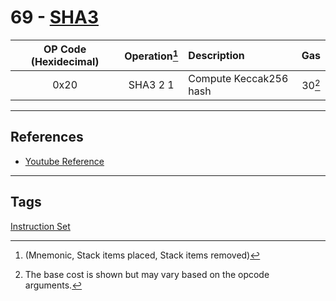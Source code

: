 # 69 - [SHA3](SHA3.md)


| OP Code (Hexidecimal) | Operation[^1]  | Description            | Gas    |
|:---------------------:|:-------------:|:---------------------- |:------:|
|         0x20          |   SHA3 2 1    | Compute Keccak256 hash | 30[^2]  | 
 

___
## References
- [Youtube Reference](https://youtu.be/MFoxW07ICKs?t=423)
___
## Tags
[Instruction Set](Instruction%20Set.md)

[^1]: (Mnemonic, Stack items placed, Stack items removed)
[^2]: The base cost is shown but may vary based on the opcode arguments.


